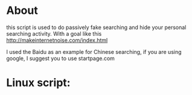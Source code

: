 # About
this script is used to do passively fake searching and hide your personal searching activity. With a goal like this http://makeinternetnoise.com/index.html

I used the Baidu as an example for Chinese searching, if you are using google, I suggest you to use startpage.com

# Linux script:
```

```
